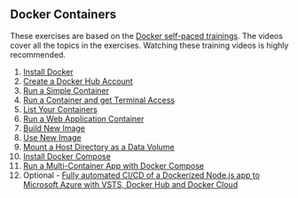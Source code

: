 ## Docker Containers
These exercises are based on the [Docker self-paced trainings](https://training.docker.com/self-paced-training). The videos cover all the topics in the exercises. Watching these training videos is highly recommended.

1. [Install Docker](chapters/setup.md)
2. [Create a Docker Hub Account](exercises/create-a-docker-hub-account.md)
3. [Run a Simple Container](exercises/run-a-simple-container.md)
4. [Run a Container and get Terminal Access](exercises/run-a-container-and-get-terminal-access.md)
5. [List Your Containers](exercises/list-your-containers.md)
6. [Run a Web Application Container](exercises/run-a-web-application-container.md)
7. [Build New Image](exercises/build-new-image.md)
8. [Use New Image](exercises/use-new-image.md)
9. [Mount a Host Directory as a Data Volume](exercises/mount-a-host-volume-to-a-container.md)
10. [Install Docker Compose](exercises/install-docker-compose.md)
11. [Run a Multi-Container App with Docker Compose](chapters/votingapp.md)
12. Optional - [Fully automated CI/CD of a Dockerized Node.js app to Microsoft Azure with VSTS, Docker Hub and Docker Cloud](https://github.com/OguzPastirmaci/vsts-dockerhub-dockercloud-azure)



